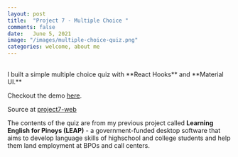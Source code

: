 ```yaml
---
layout: post
title:  "Project 7 - Multiple Choice "
comments: false
date:   June 5, 2021
image: "/images/multiple-choice-quiz.png"
categories: welcome, about me
---
```


<br/>
I built a simple multiple choice quiz with **React Hooks** and **Material UI.**

Checkout the demo [here](https://cereblanco.github.io/project7-web).

Source at [project7-web](https://github.com/cereblanco/project7-web)

The contents of the quiz are from my previous project called **Learning English for Pinoys (LEAP)** - a government-funded desktop software that aims to develop language skills of highschool and college students and help them land employment at BPOs and call centers.

<br/>
<br/>
<br/>
<br/>
